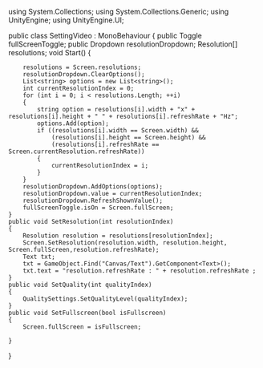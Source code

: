 using System.Collections;
using System.Collections.Generic;
using UnityEngine;
using UnityEngine.UI;

public class SettingVideo : MonoBehaviour
{
    public Toggle fullScreenToggle;
    public Dropdown resolutionDropdown;
    Resolution[] resolutions;
    void Start()
    {

        resolutions = Screen.resolutions;
        resolutionDropdown.ClearOptions();
        List<string> options = new List<string>();
        int currentResolutionIndex = 0;
        for (int i = 0; i < resolutions.Length; ++i)
        {
            string option = resolutions[i].width + "x" + resolutions[i].height + " " + resolutions[i].refreshRate + "Hz";
            options.Add(option);
            if ((resolutions[i].width == Screen.width) &&
                (resolutions[i].height == Screen.height) &&
                (resolutions[i].refreshRate == Screen.currentResolution.refreshRate))
            {
                currentResolutionIndex = i;
            }
        }
        resolutionDropdown.AddOptions(options);
        resolutionDropdown.value = currentResolutionIndex;
        resolutionDropdown.RefreshShownValue();
        fullScreenToggle.isOn = Screen.fullScreen;
    }
    public void SetResolution(int resolutionIndex)
    {
        Resolution resolution = resolutions[resolutionIndex];
        Screen.SetResolution(resolution.width, resolution.height, Screen.fullScreen,resolution.refreshRate);
        Text txt;
        txt = GameObject.Find("Canvas/Text").GetComponent<Text>();
        txt.text = "resolution.refreshRate : " + resolution.refreshRate ;
    }
    public void SetQuality(int qualityIndex)
    {
        QualitySettings.SetQualityLevel(qualityIndex);
    }
    public void SetFullscreen(bool isFullscreen)
    {
        Screen.fullScreen = isFullscreen;

    }
}
